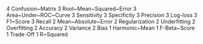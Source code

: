 4	Confusion~Matrix
3	Root~Mean~Squared~Error
3	Area~Under~ROC~Curve
3	Sensitivity
3	Specificity
3	Precision
3	Log-loss
3	F1~Score
3	Recall
2	Mean~Absolute~Error
2	Regularization
2	Underfitting
2	Overfitting
2	Accuracy
2	Variance
2	Bias
1	Harmonic~Mean
1	F-Beta~Score
1	Trade-Off
1	R~Squared
